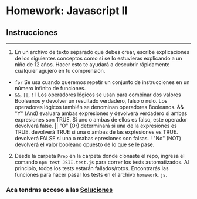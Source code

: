 # Homework: Javascript II

## Instrucciones
---
1. En un archivo de texto separado que debes crear, escribe explicaciones de los siguientes conceptos como si se lo estuvieras explicando a un niño de 12 años. Hacer esto te ayudará a descubrir rápidamente cualquier agujero en tu comprensión.

* `for` 
Se usa cuando queremos repetir un conjunto de instrucciones en un número infinito de funciones.
* `&&`, `||`, `!` l
Los operadores lógicos se usan para combinar dos valores Booleanos y devolver un resultado verdadero, falso o nulo. Los operadores lógicos también se denominan operadores Booleanos.
&& "Y" (And) evaluara ambas expresiones y devolverá verdadero si ambas expresiones son TRUE. Si uno o ambas de ellos es falso, este operador devolverá false.
|| "O" (Or) determinará si una de la expresiones es TRUE. devolverá TRUE si una o ambas de las exptesiones es TRUE. devolverá FALSE si una o mabas epresiones son falsas.
! "No" (NOT) devolverá el valor booleano opuesto de lo que se le pase.
2. Desde la carpeta `Prep` en la carpeta donde clonaste el repo, ingresa el comando `npm test JSII.test.js` para correr los tests automatizados. Al principio, todos los tests estarán fallados/rotos. Encontrarás las funciones para hacer pasar los tests en el archivo `homework.js`.

### Aca tendras acceso a las [Soluciones](https://github.com/atralice/Curso.Prep.Henry/blob/solution/03-JS-II/homework/homework.js)